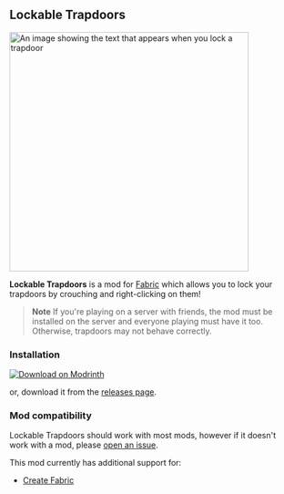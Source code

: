 ## Lockable Trapdoors

<img width="420px" src="https://cdn.modrinth.com/data/s0rkTZsK/images/6ec4442f9fbe8f75658e6e3cf28954050c5e846b.png" alt="An image showing the text that appears when you lock a trapdoor" />

**Lockable Trapdoors** is a mod for [Fabric](https://fabricmc.net) which allows you to lock your trapdoors by crouching 
and right-clicking on them!

> **Note**
> If you're playing on a server with friends, the mod must be installed on the server and everyone playing must have it
> too. Otherwise, trapdoors may not behave correctly.

### Installation

[![Download on Modrinth](https://github.com/Prospector/badges/blob/master/modrinth-badge-72h-padded.png?raw=true)](https://modrinth.com/mod/lockable-trapdoors)

or, download it from the [releases page](https://github.com/cbyrneee/lockable-trapdoors/releases).

### Mod compatibility

Lockable Trapdoors should work with most mods, however if it doesn't work with a mod,
please [open an issue](https://github.com/cbyrneee/lockable-trapdoors/issues/new).

This mod currently has additional support for:

- [Create Fabric](https://modrinth.com/mod/create-fabric)
